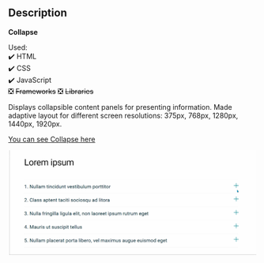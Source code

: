 ﻿## Description
 
**Collapse**

Used:    
✔️ HTML   
✔️ CSS   
✔️ JavaScript   
❎  ~~Frameworks~~
❎  ~~Libraries~~

 Displays collapsible content panels for presenting information.
 Made adaptive layout for different screen resolutions: 375px, 768px, 1280px, 1440px, 1920px.
 
 [You can see Collapse here](https://alice2205.github.io/collapse_js/)
 
 <div id="header" align="center">
  <img src="https://github.com/alice2205/collapse_js/blob/main/img.gif" width="500"/>
</div>

